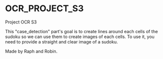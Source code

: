 # OCR_PROJECT_S3
Project OCR S3

This "case_detection" part's goal is to create lines around each cells of the sudoku so we can use them to create images of each cells.
To use it, you need to provide a straight and clear image of a sudoku.

Made by Raph and Robin.
